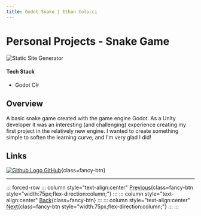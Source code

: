 ```yaml
---
title: Godot Snake | Ethan Colucci
---
```


# Personal Projects - Snake Game

![Static Site Generator](/images/projects/personal/snake-game/special-snake.jpg)

#### Tech Stack
- Godot C#

## Overview

A basic snake game created with the game engine Godot. As a Unity developer it was an interesting (and challenging) experience creating my first project in the relatively new engine. I wanted to create something simple to soften the learning curve, and I'm very glad I did!

## Links
[![Github Logo](/icons/github-mark-white.svg) GitHub](https://github.com/Ethanol2/Special-Snake){class=fancy-btn}

---

::: forced-row
::: column style="text-align:center"
[Previous](/projects/personal/static-site-generator.html){class=fancy-btn style="width:75px;flex-direction:column;"}
:::
::: column style="text-align:center"
[Back](/./#Freelance-and-Personal){class=fancy-btn}
:::
::: column style="text-align:center"
[Next](/projects/personal/road-to-olympus.html){class=fancy-btn style="width:75px;flex-direction:column;"}
:::
:::